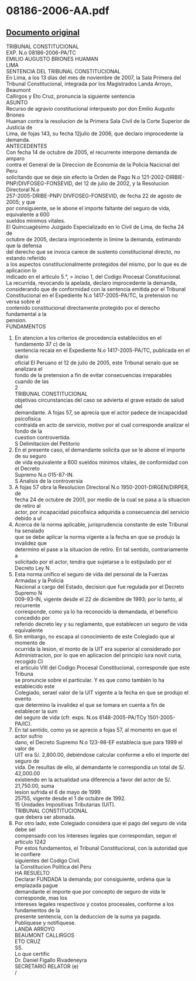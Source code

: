 
08186-2006-AA.pdf
=================
  
[Documento original](https://tc.gob.pe/jurisprudencia/2007/08186-2006-AA.pdf)  
---  
TRIBUNAL CONSTITUCIONAL  
EXP. N.o 08186-2006-PA/TC  
EMILIO AUGUSTO BRIONES HUAMAN  
LIMA  
SENTENCIA DEL TRIBUNAL CONSTITUCIONAL  
En Lima, a los 13 dias del mes de noviembre de 2007, la Sala Primera del  
Tribunal Constitucional, integrada por los Magistrados Landa Arroyo, Beaumont  
Callirgos y Eto Cruz, pronuncia la siguiente sentencia  
ASUNTO  
Recurso de agravio constitucional interpuesto por don Emilio Augusto Briones  
Huaman contra la resolucion de la Primera Sala Civil de la Corte Superior de Justicia de  
Lima, de fojas 143, su fecha 12julio de 2006, que declaro improcedente la demanda.  
ANTECEDENTES  
Con fecha 14 de octubre de 2005, el recurrente interpone demanda de amparo  
contra el General de la Direccion de Economia de la Policia Nacicnal del Peru  
solicitando que se deje sin efecto la Orden de Pago N.o 121-2002-DIRBIE-  
PNP/DIVFOSEG-FONSEVID, del 12 de julio de 2002, y la Resolucion Directoral N.o  
257-2005-DRIBE-PNP/ DIVFOSEG-FONSEVID, de fecha 22 de agosto de 2005; y que  
por consiguiente, se le abone el importe faltante del seguro de vida, equivalente a 600  
sueldos minimos vitales.  
El Quincuagésimo Juzgado Especializado en lo Civil de Lima, de fecha 24 de  
octubre de 2005, declara improcedente in limine la demanda, estimando que la defensa  
del derecho que se invoca carece de sustento constitucional directo, no estando referido  
a los aspectos constitucionalmente protegidos del mismo, por lo que es de aplicacion lo  
indicado en el articulo 5.°, > inciso 1, del Codigo Procesal Constitucional.  
La recurrida, revocando la apelada, declaro improcedente la demanda,  
considerando que de conformidad con la sentencia emitida por el Tribunal  
Constitucional en el Expediente N.o 1417-2005-PA/TC, la pretension no versa sobre el  
contenido constitucional directamente protegido por el derecho fundamental a la  
pension.  
FUNDAMENTOS  
1. En atencion a los criterios de procedencia establecidos en el fundamento 37 c) de la  
sentencia recaia en el Expediente N.o 1417-2005-PA/TC, publicada en el diario  
oficial El Peruano el 12 de julio de 2005, este Tribunal senalo que se analizara el  
fondo de la pretension a fin de evitar consecuencias irreparables cuando de las  
2  
TRIBUNAL CONSTITUCIONAL  
objetivas circunstancias del caso se advierta el grave estado de salud del  
demandante. A fojas 57, se aprecia que el actor padece de incapacidad psicofisica  
contraida en acto de servicio, motivo por el cual corresponde analizar el fondo de la  
cuestion controvertida.  
S Delimitacion del Petitorio  
2. En el presente caso, el demandante solicita que se le abone el importe de su seguro  
de vida equivalente a 600 sueldos minimos vitales, de conformidad con el Decreto  
Supremo N.o 015-87-IN.  
S Analisis de la controversia  
3. A fojas 57 obra la Resolucion Directoral N.o 1950-2001-DIRGEN/DIRPER, de  
fecha 24 de octubre de 2001, por medio de la cual se pasa a la situacion de retiro al  
actor, por incapacidad psicofisica adquirida a consecuencia del servicio debido a ul  
4. Acerca de la norma aplicable, jurisprudencia constante de este Tribunal ha senalado  
que se debe aplicar la norma vigente a la fecha en que se produjo la invalidez que  
determino el pase a la situacion de retiro. En tal sentido, contrariamente a  
solicitado por el actor, tendra que sujetarse a lo estipulado por el Decreto Ley N.  
5. Esta norma unifico el seguro de vida del personal de la Fuerzas Armadas y la Policia  
Nacional a cargo del Estado, decision que fue regulada por el Decreto Supremo N  
009-93-IN, vigente desde el 22 de diciembre de 1993; por lo tanto, al recurrente  
corresponde, como ya lo ha reconocido la demandada, el beneficio concedido por  
referido decreto ley y su reglamento, que establecen un seguro de vida equivalente  
6. Sin embargo, no escapa al conocimiento de este Colegiado que al momento de  
ocurrida la lesion, el monto de la UIT era superior al considerado por  
Administracion, por lo que en aplicacion del principio iura novit curia, recogido CI  
el articulo VIII del Codigo Procesal Constitucional, corresponde que este Tribuna  
se pronuncie sobre el particular. Y es que como también lo ha establecido este  
Colegiado, serael valor de la UIT vigente a la fecha en que se produjo el evento  
que determino la invalidez el que se tomara en cuenta a fin de establecer la sum  
del seguro de vida (cfr. exps. N.os 6148-2005-PA/TCy 1501-2005-PA/IC).  
7. En tal sentido, como ya se aprecio a fojas 57, al momento en que el actor sufrio  
dano, el Decreto Supremo N.o 123-98-EF establecia que para 1999 el valor de  
UIT era S/. 2,800.00, debiéndose calcular conforme a ello el importe del seguro de  
vida. De resultas de ello, al demandante le correspondia un total de S/. 42,000.00  
existiendo en la actualidad una diferencia a favor del actor de S/. 21,750.00, suma  
lesion sufrida el 6 de mayo de 1999.  
25755, vigente desde el 1 de octubre de 1992.  
15 Unidades Impositivas Tributarias (UIT).  
TRIBUNAL CONSTITUCIONAL  
que debera ser abonada.  
8. Por otro lado, este Colegiado considera que el pago del seguro de vida debe sel  
compensado con los intereses legales que correspondan, segun el articulo 1242  
Por estos fundamentos, el Tribunal Constitucional, con la autoridad que le confiere  
siguientes del Codigo Civil.  
la Constitucion Politica del Peru  
HA RESUELTO  
Declarar FUNDADA la demanda; por consiguiente, ordena que la emplazada pague  
demandante el importe que por concepto de seguro de vida le corresponde, mas los  
intereses legales respectivos y costos procesales, conforme a los fundamentos de la  
presente sentencia, con la deduccion de la suma ya pagada.  
Publiquese y notifiquese.  
LANDA ARROYO  
BEAUMONT CALLIRGOS  
ETO CRUZ  
SS.  
Lo que certific  
Dr. Daniel Figallo Rivadeneyra  
SECRETARIO RELATOR (e)  
/